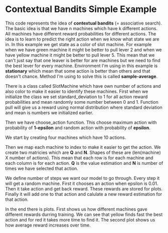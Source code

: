 # Contextual Bandits Simple Example

This code represents the idea of **contextual bandits** (= associative search). The basic idea is that we have n machines which have k different actions. All machines have different reward probabilities for different actions. The idea is to learn to predict the right action when we know what state we are in. In this example we get state as a color of slot machine. For example when we have green machine it might be better to pull lever 2 and when we have yellow machine it might be better to pull lever 5. This mean that we can't just say that one leaver is better for are machines but we need to find the best lever for every machine. Environment I'm using in this example is **stationary** which mean that some action is better than others and that doesn't chance. Method I'm using to solve this is called **sample-average**.

There is a class called SlotMachine which have own number of actions and also color to make it easier to identify these machines. First when we initialize the class we set standard_deviation to 1 for all action reward probabilities and mean randomly some number between 0 and 1. Function pull will give us a reward using normal distribution where standard deviation and mean is numbers we initialized earlier.

Then we have choose_action function. This choose maximum action with probability of **1-epsilon** and random action with probability of **epsilon**.

We start by creating four machines which have 10 actions.

Then we map each machine to index to make it easier to get the action. We create two matricies which are **Q** and **N**. Shapes of these are (len(machine) X number of actions). This mean that each row is for each machine and each column is for each action. **Q** is the value estimation and **N** is number of times we have selected that action.

We define number of steps we want our model to go through. Every step it will get a random machine. First it chooses an action when epsilon is 0.01. Then it take action and get back reward. These rewards are stored for plots. Finally it will add one to that action and calulate a new reward estimation for that action.

In the end there is plots. First shows us how different machines gave different rewards durring training. We can see that yellow finds fast the best action and for red it takes more time to find it. The second plot shows us how average reward increases over time.

